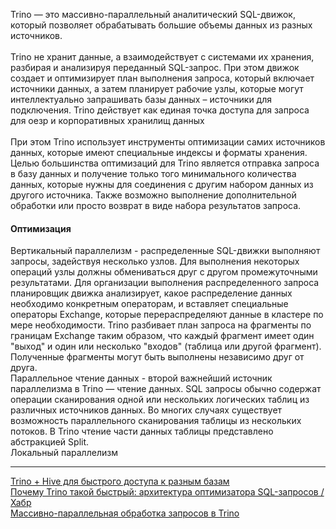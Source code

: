 Trino — это массивно-параллельный аналитический SQL-движок, который позволяет обрабатывать большие объемы данных из разных источников.  
<br>
Trino не хранит данные, а взаимодействует с системами их хранения, разбирая и анализируя переданный SQL-запрос. При этом движок создает и оптимизирует план выполнения запроса, который включает источники данных, а затем планирует рабочие узлы, которые могут интеллектуально запрашивать базы данных – источники для подключения. Trino действует как единая точка доступа для запроса для оезр и корпоративных хранилищ данных  
<br>
При этом Trino использует инструменты оптимизации самих источников данных, которые имеют специальные индексы и форматы хранения. Целью большинства оптимизаций для Trino является отправка запроса в базу данных и получение только того минимального количества данных, которые нужны для соединения с другим набором данных из другого источника. Также возможно выполнение дополнительной обработки или просто возврат в виде набора результатов запроса.  
  
#### Оптимизация
Вертикальный параллелизм - распределенные SQL-движки выполняют запросы, задействуя несколько узлов. Для выполнения некоторых операций узлы должны обмениваться друг с другом промежуточными результатами. Для организации выполнения распределенного запроса планировщик движка анализирует, какое распределение данных необходимо конкретным операторам, и вставляет специальные операторы Exchange, которые перераспределяют данные в кластере по мере необходимости. Trino разбивает план запроса на фрагменты по границам Exchange таким образом, что каждый фрагмент имеет один "выход" и один или несколько "входов" (таблица или другой фрагмент). Полученные фрагменты могут быть выполнены независимо друг от друга.
<br>
Параллельное чтение данных - второй важнейший источник параллелизма в Trino — чтение данных. SQL запросы обычно содержат операции сканирования одной или нескольких логических таблиц из различных источников данных. Во многих случаях существует возможность параллельного сканирования таблицы из нескольких потоков. В Trino чтение части данных таблицы представлено абстракцией Split.
<br>
Локальный параллелизм
___
[Trino + Hive для быстрого доступа к разным базам](https://bigdataschool.ru/blog/trino-and-hive-architecture-and-basic-principles.html)  
[Почему Trino такой быстрый: архитектура оптимизатора SQL-запросов / Хабр](https://habr.com/ru/companies/cedrusdata/articles/744934/)  
[Массивно-параллельная обработка запросов в Trino](https://www.cedrusdata.ru/blog/trino-massively-parallel-processing)  
